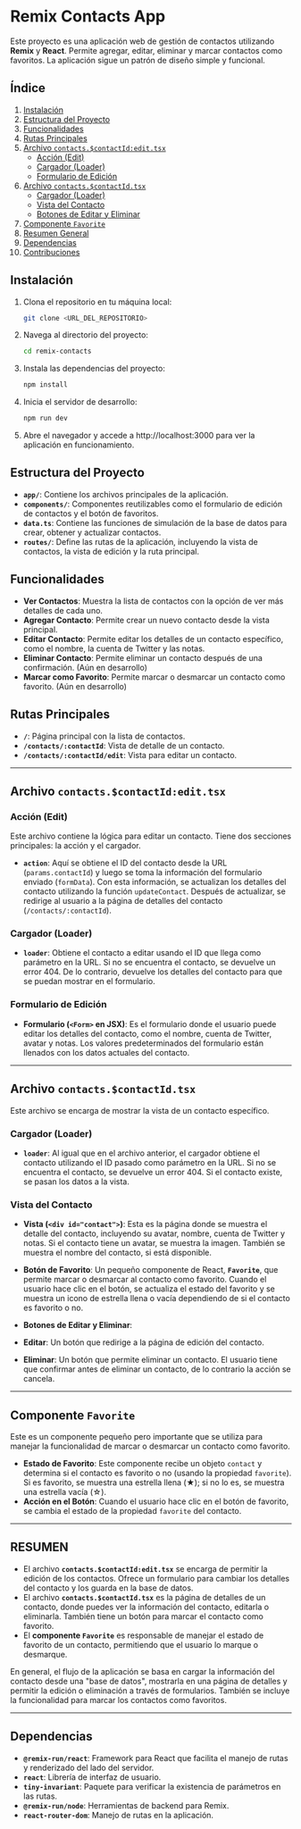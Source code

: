 # Remix Contacts App

Este proyecto es una aplicación web de gestión de contactos utilizando **Remix** y **React**. Permite agregar, editar, eliminar y marcar contactos como favoritos. La aplicación sigue un patrón de diseño simple y funcional.

## Índice

1. [Instalación](#instalación)
2. [Estructura del Proyecto](#estructura-del-proyecto)
3. [Funcionalidades](#funcionalidades)
4. [Rutas Principales](#rutas-principales)
5. [Archivo `contacts.$contactId:edit.tsx`](#archivo-contactscontactidedittsx)
   - [Acción (Edit)](#acción-edit)
   - [Cargador (Loader)](#cargador-loader)
   - [Formulario de Edición](#formulario-de-edición)
6. [Archivo `contacts.$contactId.tsx`](#archivo-contactscontactidtsx)
   - [Cargador (Loader)](#cargador-loader-1)
   - [Vista del Contacto](#vista-del-contacto)
   - [Botones de Editar y Eliminar](#botones-de-editar-y-eliminar)
7. [Componente `Favorite`](#componente-favorite)
8. [Resumen General](#resumen-general)
9. [Dependencias](#dependencias)
10. [Contribuciones](#contribuciones)

## Instalación

1. Clona el repositorio en tu máquina local:

   ```bash
   git clone <URL_DEL_REPOSITORIO>

2. Navega al directorio del proyecto:

   ```bash
   cd remix-contacts

3. Instala las dependencias del proyecto:

   ```bash
   npm install

4. Inicia el servidor de desarrollo:

   ```bash
   npm run dev

5. Abre el navegador y accede a http://localhost:3000 para ver la aplicación en funcionamiento.

## Estructura del Proyecto

- **`app/`**: Contiene los archivos principales de la aplicación.
- **`components/`**: Componentes reutilizables como el formulario de edición de contactos y el botón de favoritos.
- **`data.ts`**: Contiene las funciones de simulación de la base de datos para crear, obtener y actualizar contactos.
- **`routes/`**: Define las rutas de la aplicación, incluyendo la vista de contactos, la vista de edición y la ruta principal.

## Funcionalidades

- **Ver Contactos**: Muestra la lista de contactos con la opción de ver más detalles de cada uno.
- **Agregar Contacto**: Permite crear un nuevo contacto desde la vista principal.
- **Editar Contacto**: Permite editar los detalles de un contacto específico, como el nombre, la cuenta de Twitter y las notas.
- **Eliminar Contacto**: Permite eliminar un contacto después de una confirmación. (Aún en desarrollo)
- **Marcar como Favorito**: Permite marcar o desmarcar un contacto como favorito. (Aún en desarrollo)

## Rutas Principales

- **`/`**: Página principal con la lista de contactos.
- **`/contacts/:contactId`**: Vista de detalle de un contacto.
- **`/contacts/:contactId/edit`**: Vista para editar un contacto.

---

## Archivo `contacts.$contactId:edit.tsx`

### Acción (Edit)
Este archivo contiene la lógica para editar un contacto. Tiene dos secciones principales: la acción y el cargador.

- **`action`**: Aquí se obtiene el ID del contacto desde la URL (`params.contactId`) y luego se toma la información del formulario enviado (`formData`). Con esta información, se actualizan los detalles del contacto utilizando la función `updateContact`. Después de actualizar, se redirige al usuario a la página de detalles del contacto (`/contacts/:contactId`).

### Cargador (Loader)
- **`loader`**: Obtiene el contacto a editar usando el ID que llega como parámetro en la URL. Si no se encuentra el contacto, se devuelve un error 404. De lo contrario, devuelve los detalles del contacto para que se puedan mostrar en el formulario.

### Formulario de Edición
- **Formulario (`<Form>` en JSX)**: Es el formulario donde el usuario puede editar los detalles del contacto, como el nombre, cuenta de Twitter, avatar y notas. Los valores predeterminados del formulario están llenados con los datos actuales del contacto.

---

## Archivo `contacts.$contactId.tsx`

Este archivo se encarga de mostrar la vista de un contacto específico.

### Cargador (Loader)
- **`loader`**: Al igual que en el archivo anterior, el cargador obtiene el contacto utilizando el ID pasado como parámetro en la URL. Si no se encuentra el contacto, se devuelve un error 404. Si el contacto existe, se pasan los datos a la vista.

### Vista del Contacto
- **Vista (`<div id="contact">`)**: Esta es la página donde se muestra el detalle del contacto, incluyendo su avatar, nombre, cuenta de Twitter y notas. Si el contacto tiene un avatar, se muestra la imagen. También se muestra el nombre del contacto, si está disponible.

- **Botón de Favorito**: Un pequeño componente de React, **`Favorite`**, que permite marcar o desmarcar al contacto como favorito. Cuando el usuario hace clic en el botón, se actualiza el estado del favorito y se muestra un icono de estrella llena o vacía dependiendo de si el contacto es favorito o no.

- **Botones de Editar y Eliminar**:
- **Editar**: Un botón que redirige a la página de edición del contacto.
- **Eliminar**: Un botón que permite eliminar un contacto. El usuario tiene que confirmar antes de eliminar un contacto, de lo contrario la acción se cancela.

---

## Componente `Favorite`

Este es un componente pequeño pero importante que se utiliza para manejar la funcionalidad de marcar o desmarcar un contacto como favorito.

- **Estado de Favorito**: Este componente recibe un objeto `contact` y determina si el contacto es favorito o no (usando la propiedad `favorite`). Si es favorito, se muestra una estrella llena (★); si no lo es, se muestra una estrella vacía (☆).
- **Acción en el Botón**: Cuando el usuario hace clic en el botón de favorito, se cambia el estado de la propiedad `favorite` del contacto.


---

## RESUMEN

- El archivo **`contacts.$contactId:edit.tsx`** se encarga de permitir la edición de los contactos. Ofrece un formulario para cambiar los detalles del contacto y los guarda en la base de datos.
- El archivo **`contacts.$contactId.tsx`** es la página de detalles de un contacto, donde puedes ver la información del contacto, editarla o eliminarla. También tiene un botón para marcar el contacto como favorito.
- El **componente `Favorite`** es responsable de manejar el estado de favorito de un contacto, permitiendo que el usuario lo marque o desmarque.

En general, el flujo de la aplicación se basa en cargar la información del contacto desde una "base de datos", mostrarla en una página de detalles y permitir la edición o eliminación a través de formularios. También se incluye la funcionalidad para marcar los contactos como favoritos.

---

## Dependencias

- **`@remix-run/react`**: Framework para React que facilita el manejo de rutas y renderizado del lado del servidor.
- **`react`**: Librería de interfaz de usuario.
- **`tiny-invariant`**: Paquete para verificar la existencia de parámetros en las rutas.
- **`@remix-run/node`**: Herramientas de backend para Remix.
- **`react-router-dom`**: Manejo de rutas en la aplicación.





